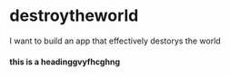 # destroytheworld
I want to build an app that effectively destorys the world


#### this is a headinggvyfhcghng
